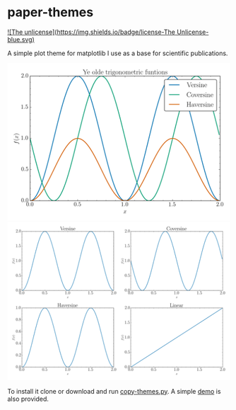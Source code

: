 # paper-themes

[![The unlicense](https://img.shields.io/badge/license-The Unlicense-blue.svg)](LICENSE)

A simple plot theme for matplotlib I use as a base for scientific publications.

![alt tag](demo.png)
![alt tag](demo4.png)

To install it clone or download and run [copy-themes.py](copy-themes.py).
A simple [demo](demo.py) is also provided.
